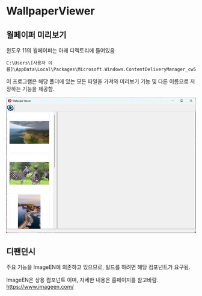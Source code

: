 # WallpaperViewer
## 월페이퍼 미리보기

윈도우 11의 월페이퍼는 아래 디렉토리에 들어있음
```
C:\Users\[사용자 이름]\AppData\Local\Packages\Microsoft.Windows.ContentDeliveryManager_cw5n1h2txyewy\LocalState\Assets
```

이 프로그램은 해당 폴더에 있는 모든 파일을 가져와 미리보기 기능 및 다른 이름으로 저장하는 기능을 제공함.

<img src="./Screenshot/main.png" width=600px>

## 디팬던시
주요 기능을 ImageEN에 의존하고 있으므로, 빌드를 하려면 해당 컴포넌트가 요구됨.

ImageEN은 상용 컴포넌트 이며, 자세한 내용은 홈페이지를 참고바람.
https://www.imageen.com/
